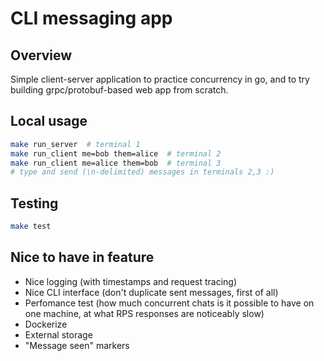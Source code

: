 # CLI messaging app 

## Overview
Simple client-server application to practice concurrency in go, and to try building grpc/protobuf-based web app from scratch. 

## Local usage
```bash
make run_server  # terminal 1
make run_client me=bob them=alice  # terminal 2
make run_client me=alice them=bob  # terminal 3
# type and send (\n-delimited) messages in terminals 2,3 :)
```

## Testing
```bash
make test
```

## Nice to have in feature
- Nice logging (with timestamps and request tracing)
- Nice CLI interface (don't duplicate sent messages, first of all)
- Perfomance test (how much concurrent chats is it possible to have on one machine, at what RPS responses are noticeably slow)
- Dockerize
- External storage
- "Message seen" markers

